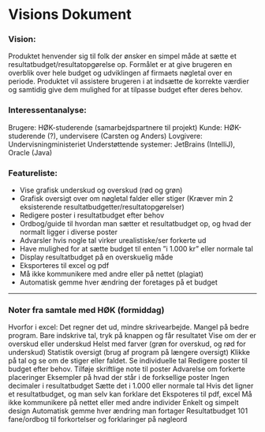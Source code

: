 # Visions Dokument

### Vision:
Produktet henvender sig til folk der ønsker en simpel måde at sætte et resultatbudget/resultatopgørelse op. Formålet er at give brugeren en overblik over hele budget og udviklingen af firmaets nøgletal over en periode. Produktet vil assistere brugeren i at indsætte de korrekte værdier og samtidig give dem mulighed for at tilpasse budget efter deres behov.

### Interessentanalyse:
Brugere: HØK-studerende (samarbejdspartnere til projekt)
Kunde: HØK-studerende (?), undervisere (Carsten og Anders)
Lovgivere: Undervisningministeriet
Understøttende systemer: JetBrains (IntelliJ), Oracle (Java)

### Featureliste:
-	Vise grafisk underskud og overskud (rød og grøn)
-	Grafisk oversigt over om nøgletal falder eller stiger (Kræver min 2 eksisterende resultatbudgetter/resultatopgørelser)
-	Redigere poster i resultatbudget efter behov
-	Ordbog/guide til hvordan man sætter et resultatbudget op, og hvad der normalt ligger i diverse poster
-	Advarsler hvis nogle tal virker urealistiske/ser forkerte ud
-	Have mulighed for at sætte budget til enten ”i 1.000 kr” eller normale tal
-	Display resultatbudget på en overskuelig måde
-	Eksporteres til excel og pdf
-	Må ikke kommunikere med andre eller på nettet (plagiat)
-	Automatisk gemme hver ændring der foretages på et budget 
 
-----------------------------------------------------------------------------------------------------------------------------------------------------------------

### Noter fra samtale med HØK (formiddag)
Hvorfor i excel: Det regner det ud, mindre skrivearbejde. Mangel på bedre program.
Bare indskrive tal, tryk på knappen og får resultatet
Vise om der er overskud eller underskud
Helst med farver (grøn for overskud, og rød for underskud)
Statistik oversigt (brug af program på længere oversigt)
Klikke på tal og se om de stiger eller faldet. Se individuelle tal
Redigere poster til budget efter behov.
Tilføje skriftlige note til poster
Advarelse om forkerte placeringer
Eksempler på hvad der står i de forksellige poster
Ingen decimaler i resultatbudget
Sætte det i 1.000 eller normale tal
Hvis det ligner et resultatbudget, og man selv kan forklare det
Ekspoteres til pdf, excel
Må ikke kommunikere på nettet eller med andre individer
Enkelt og simpelt design
Automatisk gemme hver ændring man fortager
Resultatbudget 101 fane/ordbog til forkortelser og forklaringer på nøgleord

